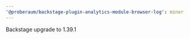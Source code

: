 ```yaml
---
'@proberaum/backstage-plugin-analytics-module-browser-log': minor
---
```


Backstage upgrade to 1.39.1
